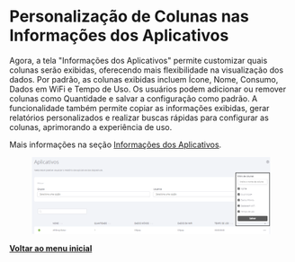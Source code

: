 # Personalização de Colunas nas Informações dos Aplicativos

Agora, a tela "Informações dos Aplicativos" permite customizar quais colunas serão exibidas, oferecendo mais flexibilidade na visualização dos dados. Por padrão, as colunas exibidas incluem Ícone, Nome, Consumo, Dados em WiFi e Tempo de Uso. Os usuários podem adicionar ou remover colunas como Quantidade e salvar a configuração como padrão. A funcionalidade também permite copiar as informações exibidas, gerar relatórios personalizados e realizar buscas rápidas para configurar as colunas, aprimorando a experiência de uso.

Mais informações na seção [Informações dos Aplicativos](../../portal/dispositivos/informacoes-dos-aplicativos.md).

<figure><img src="../../../.gitbook/assets/image (462).png" alt=""><figcaption></figcaption></figure>

[**Voltar ao menu inicial**](./)
